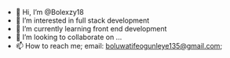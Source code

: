 - 👋 Hi, I’m @Bolexzy18
- 👀 I’m interested in full stack development
- 🌱 I’m currently learning front end development
- 💞️ I’m looking to collaborate on ...
- 📫 How to reach me; email: boluwatifeogunleye135@gmail.com; 
<!---
Bolexzy18/Bolexzy18 is a ✨ special ✨ repository because its `README.md` (this file) appears on your GitHub profile.
You can click the Preview link to take a look at your changes.
--->
